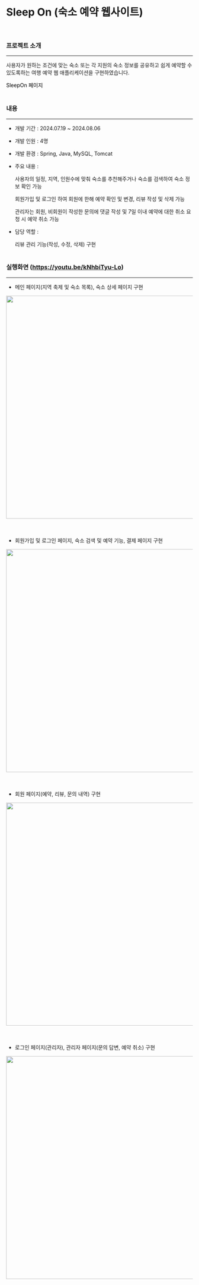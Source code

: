 # Sleep On (숙소 예약 웹사이트)
<br>

### 프로젝트 소개

---

사용자가 원하는 조건에 맞는 숙소 또는 각 지원의 숙소 정보를 공유하고 쉽게 예약할 수 있도록하는 여행 예약 웹 애플리케이션을 구현하였습니다.
<br>

<a target="_blank" style="text-decoration:none; color:black;" href="http://43.201.166.4:8081/SleepOn">SleepOn 페이지</a>
<br><br>

### 내용

---

* 개발 기간 : 2024.07.19 ~ 2024.08.06

* 개발 인원 : 4명

* 개발 환경 : Spring, Java, MySQL, Tomcat

* 주요 내용 :

  사용자의 일정, 지역, 인원수에 맞춰 숙소를 추천해주거나 숙소를 검색하여 숙소 정보 확인 가능

  회원가입 및 로그인 하여 회원에 한해 예약 확인 및 변경, 리뷰 작성 및 삭제 가능

  관리자는 회원, 비회원이 작성한 문의에 댓글 작성 및 7일 이내 예약에 대한 취소 요청 시 예약 취소 가능

* 담당 역할 :

  리뷰 관리 기능(작성, 수정, 삭제) 구현
<br><br>

### 실행화면 (https://youtu.be/kNhbiTyu-Lo)

---

* 메인 페이지(지역 축제 및 숙소 목록), 숙소 상세 페이지 구현

<img src="https://github.com/user-attachments/assets/2da63f5c-c164-4bba-ac49-9852b28f1d24" style="width: 600px">
<br><br><br>

* 회원가입 및 로그인 페이지, 숙소 검색 및 예약 기능, 결제 페이지 구현

<img src="https://github.com/user-attachments/assets/49322914-4932-4999-834d-023a94768bb0" style="width: 600px">
<br><br><br>

* 회원 페이지(예약, 리뷰, 문의 내역) 구현

<img src="https://github.com/user-attachments/assets/f3b75a5d-f193-489d-b304-f15e98a21d35" style="width: 600px">
<br><br><br>

* 로그인 페이지(관리자), 관리자 페이지(문의 답변, 예약 취소) 구현

<img src="https://github.com/user-attachments/assets/2c9eaa7c-9edd-4e7b-a853-2915a3168a2c" style="width: 600px">
<br><br>
